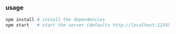 ### usage

```sh
npm install # install the dependencies
npm start   # start the server (defaults http://localhost:1234)
```
